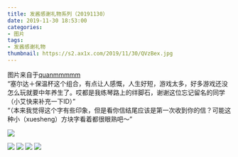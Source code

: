 ```yaml
---
title: 发酱感谢礼物系列（20191130）
date: 2019-11-30 18:53:00
categories:
- 图片
tags:
- 发酱感谢礼物
thumbnail: https://s2.ax1x.com/2019/11/30/QVzBex.jpg
---
```


图片来自于<a href="https://weibo.com/p/1005051720171447" target="_blank">quanmmmmm</a><br/> “塞尔达＋保温杯这个组合，有点让人感慨，人生好短，游戏太多，好多游戏还没怎么玩就要中年养生了。哎都是我练琴路上的绊脚石，谢谢这位忘记留名的同学（小艾快来补充一下ID）”<br/>“（本来我觉得这个字有些印象，但是看你信结尾应该是第一次收到你的信？可能这种小（xuesheng）方块字看着都很眼熟吧～”

![](https://s2.ax1x.com/2019/11/30/QVzBex.jpg)

<!--more-->

![](https://s2.ax1x.com/2019/11/30/QVzDw6.jpg)
![](https://s2.ax1x.com/2019/11/30/QVzrTK.jpg)
![](https://s2.ax1x.com/2019/11/30/QVzyFO.jpg)
![](https://s2.ax1x.com/2019/11/30/QVzwO1.jpg)
